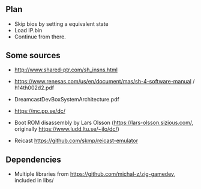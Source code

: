 #

## Plan
 - Skip bios by setting a equivalent state
 - Load IP.bin
 - Continue from there.


## Some sources
 - http://www.shared-ptr.com/sh_insns.html
 - https://www.renesas.com/us/en/document/mas/sh-4-software-manual / h14th002d2.pdf
 - DreamcastDevBoxSystemArchitecture.pdf
 - https://mc.pp.se/dc/
 - Boot ROM disassembly by Lars Olsson (https://lars-olsson.sizious.com/, originally https://www.ludd.ltu.se/~jlo/dc/)
 
 - Reicast https://github.com/skmp/reicast-emulator


## Dependencies
 - Multiple libraries from https://github.com/michal-z/zig-gamedev, included in libs/
